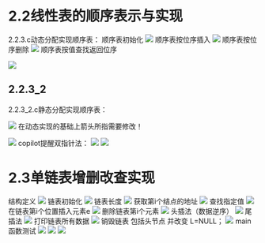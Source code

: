 # 2.2线性表的顺序表示与实现

2.2.3.c动态分配实现顺序表：
顺序表初始化
![](../file/img/Pasted%20image%2020250621145646.png)
顺序表按位序插入
![](../file/img/Pasted%20image%2020250621145733.png)
顺序表按位序删除
![](../file/img/Pasted%20image%2020250621145800.png)
顺序表按值查找返回位序

![](../file/img/Pasted%20image%2020250621145822.png)
## 2.2.3_2
2.2.3_2.c静态分配实现顺序表：


![](../file/img/Pasted%20image%2020250621145845.png)
在动态实现的基础上箭头所指需要修改！

![](../file/img/Pasted%20image%2020250621145858.png)
copilot提醒双指针法：
![](../file/img/Pasted%20image%2020250621163411.png)
![](../file/img/Pasted%20image%2020250621163439.png)

# 2.3单链表增删改查实现

结构定义
![](../file/img/Pasted%20image%2020250624153701.png)
链表初始化
![](../file/img/Pasted%20image%2020250624153728.png)
链表长度
![](../file/img/Pasted%20image%2020250624153821.png)
获取第i个结点的地址
![](../file/img/Pasted%20image%2020250624153853.png)
查找指定值
![](../file/img/Pasted%20image%2020250624153918.png)
在链表第i个位置插入元素e
![](../file/img/Pasted%20image%2020250624154009.png)
删除链表第i个元素
![](../file/img/Pasted%20image%2020250624154112.png)
头插法（数据逆序）
![](../file/img/Pasted%20image%2020250624154147.png)
尾插法
![](../file/img/Pasted%20image%2020250624154223.png)
打印链表所有数据
![](../file/img/Pasted%20image%2020250624154254.png)
销毁链表 包括头节点 并改变 L=NULL；
![](../file/img/Pasted%20image%2020250624154346.png)
main函数测试
![](../file/img/Pasted%20image%2020250624154438.png)
![](../file/img/Pasted%20image%2020250624154459.png)
![](../file/img/Pasted%20image%2020250624154527.png)

